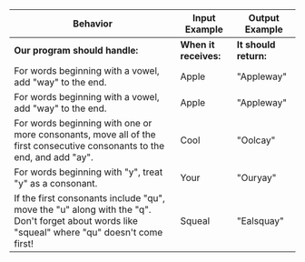 
| Behavior | Input Example | Output Example |
| ------------ | ------------ | ------------ |
| **Our program should handle:** | **When it receives:** | **It should return:** |
| For words beginning with a vowel, add "way" to the end.| Apple | "Appleway" |
| For words beginning with a vowel, add "way" to the end.| Apple | "Appleway" |
| For words beginning with one or more consonants, move all of the first consecutive consonants to the end, and add "ay". | Cool | "Oolcay" |
| For words beginning with "y", treat "y" as a consonant. | Your | "Ouryay" |
| If the first consonants include "qu", move the "u" along with the "q". Don't forget about words like "squeal" where "qu" doesn't come first! | Squeal | "Ealsquay" |


<!---
| Behavior | Input Example | Output Example |
| ------------ | ------------ | ------------ |
| **Our program should handle:** | **When it receives:** | **It should return:** |
| The program should return when a year is not a leap year. | 1993 | false |  
| The program should return 'true' for years divisible by 4, since those are leap years. | 2004 | true |
| The program should return 'false' for years divisible by 100, since those are not leap years. | 1900 | false |
| The program should return 'true' for years divisible by 400, since those are leap years. | 2000 | true |
--->

<!---
| Behavior | Input Example | Output Example |
| ------------ | ------------ | ------------ |
| **Our program should handle:** | **When it receives:** | **It should return:** |
| a year that is NOT a leap year | 1993 | False |  
| a year that is divisible | 2004 | True |
| a year that is divisible by 100 | 1900 | False |
| a year that is divisible by 400 | 2000 | True |
--->

<!---
| Behavior | Input Example | Output Example |
| ------------ | ------------ | ------------ |
| **Our program should handle:** | **When it receives:** | **It should return:** |
| The program ignores non-alphabetical characters, since they cannot be vowels. | 4% | 0 |
| The program recognizes a single vowel. | a | 1 |
| The program recognizes a single vowel, regardless of case. | A | 1 |
| The program recognizes a single vowel in a multiple-character word. | cat | 1 |
| The program recognizes multiple vowels in a single word. | cater | 2 |
| The program recognizes vowels in a multiple-word sentence. | cats catered the event | 7 |
| The program recognizes vowels in a multiple-word sentence, regardless of capitalization. | CATS CATERED THE EVENT | 7 |  
| The program recognizes all vowels in a multiple-word sentence, regardless of inconsistent capitalization. | CaTS CATEReD ThE EveNT | 7 |
--->
